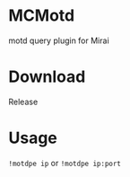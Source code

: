 # MCMotd

motd query plugin for Mirai

# Download

Release

# Usage

`!motdpe ip` or `!motdpe ip:port`